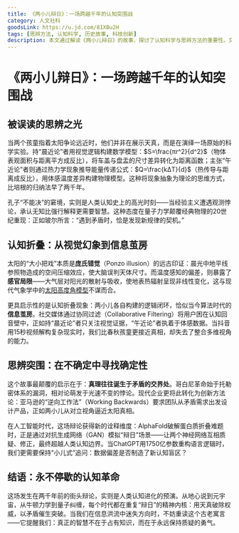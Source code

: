 ```yaml
---
title: 《两小儿辩日》：一场跨越千年的认知突围战
category: 人文社科
goodsLink: https://u.jd.com/81XBu2H
tags: [思辨方法, 认知科学, 历史故事, 科技创新]
description: 本文通过解读《两小儿辩日》的故事，探讨了认知科学与思辨方法的重要性。文章指出，两小儿分别从视觉和热力学角度提出关于太阳远近的不同论点，展示了将现象抽象为理论的早期科学思维。孔子面对争论无法决断，反映了承认无知对于认知突破的重要性。本文还讨论了信息茧房现象对现代人认知的影响，并提倡在不确定中寻找确定性，鼓励读者保持质疑精神，勇于突破认知边界，正如故事中的孩童一样，用天真破除权威，以矛盾推动创新。这些古代智慧为现代社会提供了重要的启示。
---
```

# 《两小儿辩日》：一场跨越千年的认知突围战  

## 被误读的思辨之光  
当两个孩童指着太阳争论远近时，他们并非在展示天真，而是在演绎一场原始的科学实验。持“晨近论”者用视觉逻辑构建数学模型：$S=\frac{πr^2}{d^2}$（物体表观面积与距离平方成反比），将车盖与盘盂的尺寸差异转化为距离函数；主张“午近论”者则通过热力学现象推导能量传递公式：$Q=\frac{kΔT}{d}$（热传导与距离成反比），用体感温度差异构建物理模型。这种将现象抽象为理论的思维方式，比培根的归纳法早了两千年。  

孔子“不能决”的窘境，实则是人类认知史上的高光时刻——当经验主义遭遇观测悖论，承认无知比强行解释更需要智慧。这种态度在量子力学颠覆经典物理的20世纪重现：正如玻尔所言：“遇到矛盾时，恰是发现新规律的契机。”  

## 认知折叠：从视觉幻象到信息茧房  
太阳的“大小把戏”本质是**庞氏错觉**（Ponzo illusion）的远古印证：晨光中地平线参照物造成的空间压缩效应，使大脑误判天体尺寸。而温度感知的偏差，则暴露了**感官局限**——大气层对阳光的散射与吸收，使地表热辐射呈现非线性变化，这与现代气象学中的[太阳高度角模型](https://www.noaa.gov/)不谋而合。  

更具启示性的是认知折叠现象：两小儿各自构建的逻辑闭环，恰似当今算法时代的**信息茧房**。社交媒体通过协同过滤（Collaborative Filtering）将用户困在认知回音壁中，正如持“晨近论”者只关注视觉证据，“午近论”者执着于体感数据。当抖音用15秒视频解构复杂现实时，我们比春秋孩童更接近真相，却失去了整合多维视角的能力。  

## 思辨突围：在不确定中寻找确定性  
这个故事最颠覆的启示在于：**真理往往诞生于矛盾的交界处**。哥白尼革命始于托勒密体系的漏洞，相对论萌发于光速不变的悖论。现代企业更将此转化为创新方法论：亚马逊的“逆向工作法”（Working Backwards）要求团队从矛盾需求出发设计产品，正如两小儿从对立视角逼近太阳真相。  

在人工智能时代，这场辩论获得新的诠释维度：AlphaFold破解蛋白质折叠难题时，正是通过对抗生成网络（GAN）模拟“辩日”场景——让两个神经网络互相质疑、修正，最终超越人类认知边界。当ChatGPT用1750亿参数重构语言逻辑时，我们更需要保持“小儿式”追问：数据偏差是否制造了新认知盲区？  

## 结语：永不停歇的认知革命  
这场发生在两千年前的街头辩论，实则是人类认知进化的预演。从地心说到元宇宙，从牛顿力学到量子纠缠，每个时代都在重复“辩日”的精神内核：用天真破除权威，以矛盾催生突破。当我们在信息洪流中迷失方向时，不妨重读这个古老寓言——它提醒我们：真正的智慧不在于占有知识，而在于永远保持质疑的勇气。